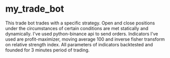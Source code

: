 # my_trade_bot
This trade bot trades with a specific strategy. Open and close positions under the circumstances of certain conditions are met statically and dynamically.
I've used python-binance api to send orders.
Indicators I've used are profit-maximizer, moving average 100 and inverse fisher transform on relative strength index.
All parameters of indicators backtested and founded for 3 minutes period of trading.
